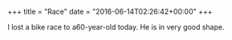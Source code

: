 +++
title = "Race"
date = "2016-06-14T02:26:42+00:00"
+++

I lost a bike race to a60-year-old today. He is in very good shape.
			